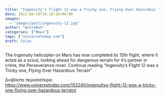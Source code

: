 ```yaml
---
title: "Ingenuity’s Flight 12 was a Tricky one, Flying Over Hazardous Terrain"
date: 2021-08-19T18:18:16+00:00
images:
  - "images/post/ingenuity-12.jpg"
author: "AstroBot"
categories: ["News"]
tags: ["universetoday.com"]
draft: false
---
```


The Ingenuity helicopter on Mars has now completed its 12th flight, where it acted as a scout, looking ahead for dangerous terrain for it’s partner in crime, the Perseverance rover. Continue reading “Ingenuity’s Flight 12 was a Tricky one, Flying Over Hazardous Terrain” 

Διαβάστε περισσότερα: https://www.universetoday.com/152240/ingenuitys-flight-12-was-a-tricky-one-flying-over-hazardous-terrain/
